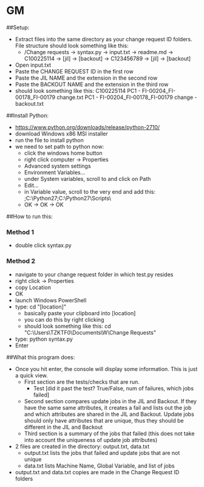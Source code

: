 # GM
##Setup: 
- Extract files into the same directory as your change request ID folders. File structure should look something like this:
	- /Change requests
		-> syntax.py
		-> input.txt
		-> readme.md
		-> C100225114
			-> [jil]
			-> [backout]
		-> C123456789
			-> [jil]
			-> [backout]
- Open input.txt
- Paste the CHANGE REQUEST ID in the first row
- Paste the JIL NAME and the extension in the second row
- Paste the BACKOUT NAME and the extension in the third row
- should look something like this:
	C100225114
	PC1 - FI-00204_FI-00178_FI-00179 change.txt
	PC1 - FI-00204_FI-00178_FI-00179 change - backout.txt

##Install Python:
- https://www.python.org/downloads/release/python-2710/
- download Windows x86 MSI installer
- run the file to install python
- we need to set path to python now:
	- click the windows home button
	- right click computer -> Properties
	- Advanced system settings 
	- Environment Variables...
	- under System variables, scroll to and click on Path
	- Edit...
	- in Variable value, scroll to the very end and add this:
		;C:\Python27\;C:\Python27\Scripts\
	- OK -> OK -> OK

##How to run this:
### Method 1
- double click syntax.py

### Method 2
- navigate to your change request folder in which test.py resides
- right click -> Properties
- copy Location
- OK
- launch Windows PowerShell
- type:
	cd "[location]"
	- basically paste your clipboard into [location]
	- you can do this by right clicking
	- should look something like this: 
		cd "C:\Users\TZKTF0\Documents\W\Change Requests"
- type:
	python syntax.py
- Enter

##What this program does:
- Once you hit enter, the console will display some information. This is just a quick view. 
	- First section are the tests/checks that are run. 
		- Test [did it past the test? True/False, num of failures, which jobs failed]
	- Second section compares update jobs in the JIL and Backout. If they have the same same attributes, it creates a fail and lists out the job and which attributes are shared in the JIL and Backout. Update jobs should only have attributes that are unique, thus they should be different in the JIL and Backout
	- Third section is a summary of the jobs that failed (this does not take into account the uniqueness of update job attributes)
- 2 files are created in the directory: output.txt, data.txt
	- output.txt lists the jobs that failed and update jobs that are not unique
	- data.txt lists Machine Name, Global Variable, and list of jobs
- output.txt and data.txt copies are made in the Change Request ID folders
